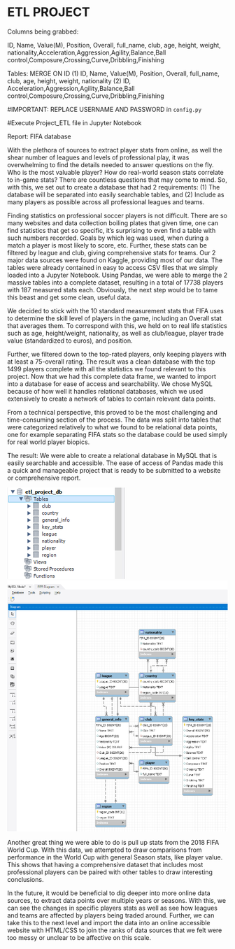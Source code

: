 # ETL PROJECT

Columns being grabbed:

ID, Name, Value(M), Position, Overall, full_name, club, age, height, weight, nationality,Acceleration,Aggression,Agility,Balance,Ball control,Composure,Crossing,Curve,Dribbling,Finishing

Tables: MERGE ON ID
(1)
ID, Name, Value(M), Position, Overall, full_name, club, age, height, weight, nationality
(2)
ID, Acceleration,Aggression,Agility,Balance,Ball control,Composure,Crossing,Curve,Dribbling,Finishing

#IMPORTANT: REPLACE USERNAME AND PASSWORD in ```config.py```

#Execute Project_ETL file in Jupyter Notebook


Report: FIFA database 

With the plethora of sources to extract player stats from online, as well the shear number of leagues and levels of professional play, it was overwhelming to find the details needed to answer questions on the fly. Who is the most valuable player? How do real-world season stats correlate to in-game stats? There are countless questions that may come to mind. So, with this, we set out to create a database that had 2 requirements: (1) The database will be separated into easily searchable tables, and (2) Include as many players as possible across all professional leagues and teams.

Finding statistics on professional soccer players is not difficult. There are so many websites and data collection boiling plates that given time, one can find statistics that get so specific, it’s surprising to even find a table with such numbers recorded. Goals by which leg was used, when during a match a player is most likely to score, etc. Further, these stats can be filtered by league and club, giving comprehensive stats for teams.
Our 2 major data sources were found on Kaggle, providing most of our data. The tables were already contained in easy to access CSV files that we simply loaded into a Jupyter Notebook. Using Pandas, we were able to merge the 2 massive tables into a complete dataset, resulting in a total of 17738 players with 187 measured stats each. Obviously, the next step would be to tame this beast and get some clean, useful data.

We decided to stick with the 10 standard measurement stats that FIFA uses to determine the skill level of players in the game, including an Overall stat that averages them. To correspond with this, we held on to real life statistics such as age, height/weight, nationality, as well as club/league, player trade value (standardized to euros), and position.

Further, we filtered down to the top-rated players, only keeping players with at least a 75-overall rating. The result was a clean database with the top 1499 players complete with all the statistics we found relevant to this project. 
Now that we had this complete data frame, we wanted to import into a database for ease of access and searchability. We chose MySQL because of how well it handles relational databases, which we used extensively to create a network of tables to contain relevant data points.

From a technical perspective, this proved to be the most challenging and time-consuming section of the process. The data was split into tables that were categorized relatively to what we found to be relational data points, one for example separating FIFA stats so the database could be used simply for real world player biopics.


The result: We were able to create a relational database in MySQL that is easily searchable and accessible. The ease of access of Pandas made this a quick and manageable project that is ready to be submitted to a website or comprehensive report. 

![](db_screenshot.png)
![](EER_DIAGRAM.png)

	
Another great thing we were able to do is pull up stats from the 2018 FIFA World Cup. With this data, we attempted to draw comparisons from performance in the World Cup with general Season stats, like player value. This shows that having a comprehensive dataset that includes most professional players can be paired with other tables to draw interesting conclusions.

In the future, it would be beneficial to dig deeper into more online data sources, to extract data points over multiple years or seasons. With this, we can see the changes in specific players stats as well as see how leagues and teams are affected by players being traded around. Further, we can take this to the next level and import the data into an online accessible website with HTML/CSS to join the ranks of data sources that we felt were too messy or unclear to be affective on this scale.





